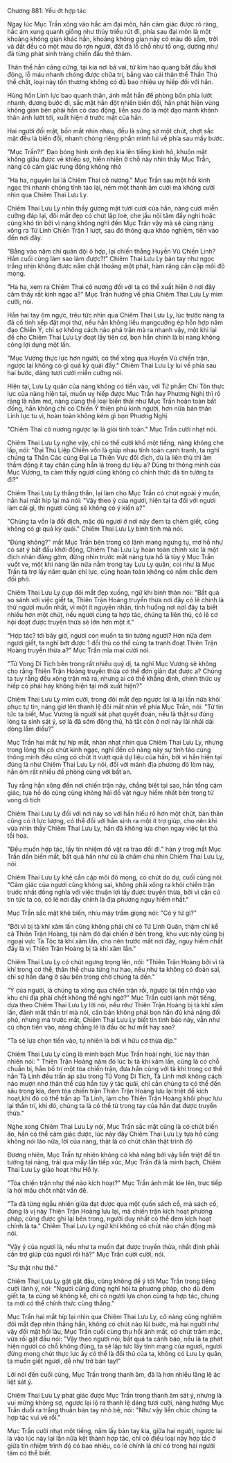 




Chương 881: Yếu ớt hợp tác


Ngay lúc Mục Trần xông vào hắc ám đại môn, hắn cảm giác được rõ ràng, hắc ám xung quanh giống như thủy triều rút đi, phía sau đại môn là một khoảng không gian khác hẳn, khoảng không gian này có màu đỏ sẫm, trời và đất đều có một màu đỏ rợn người, đất đá lỗ chỗ như tổ ong, dường như đã từng phát sinh tràng chiến đấu thê thảm.

Thân thể hắn căng cứng, tại kia nơi bả vai, tử kim hào quang bắt đầu khởi động, lỗ máu nhanh chóng được chữa trị, bằng vào cái thân thể Thần Thú thể chất, loại này tổn thương không có đủ bao nhiêu uy hiếp đối với hắn.

Hùng hồn Linh lực bao quanh thân, ánh mắt hắn đề phòng bốn phía lướt nhanh, đương bước đi, sắc mặt hắn đột nhiên biến đổi, hắn phát hiện vùng không gian bên phải hắn có dao động, liền sau đó là một đạo mảnh khảnh thân ảnh lướt tới, xuất hiện ở trước mặt của hắn.

Hai người đối mặt, bốn mắt nhìn nhau, đều là sững sờ một chút, chợt sắc mặt đều là biến đổi, nhanh chóng riêng phần mình lui về phía sau mấy bước.

"Mục Trần?!" Đạo bóng hình xinh đẹp kia lên tiếng kinh hô, khuôn mặt không giấu được vẻ khiếp sợ, hiển nhiên ở chỗ này nhìn thấy Mục Trần, nàng có cảm giác rung động không nhỏ

"Ha ha, nguyên lai là Chiêm Thai cô nương." Mục Trần sau một hồi kinh ngạc thì nhanh chóng tỉnh táo lại, ném một thanh âm cười mà không cười nhìn qua Chiêm Thai Lưu Ly.

Chiêm Thai Lưu Ly nhìn thấy gương mặt tươi cười của hắn, nàng cười miễn cưỡng đáp lại, đôi mắt đẹp có chút lập loè, che jấu nội tâm đầy nghi hoặc cùng khó tin bởi vì nàng không nghĩ đến Mục Trần vậy mà sẽ cùng nàng xông ra Tứ Linh Chiến Trận 1 lượt, sau đó thông qua khảo nghiệm, tiến vào đến nơi đây.

"Bằng vào năm chi quân đội ô hợp, lại chiến thắng Huyền Vũ Chiến Linh? Hắn cuối cùng làm sao làm được?!" Chiêm Thai Lưu Ly bàn tay như ngọc trắng nhịn không được nắm chặt thoáng một phát, hàm răng cắn cặp môi đỏ mọng.

"Ha ha, xem ra Chiêm Thai cô nương đối với ta có thể xuất hiện ở nơi đây cảm thấy rất kinh ngạc a?" Mục Trần hướng về phía Chiêm Thai Lưu Ly mỉm cười, nói.

Hắn hai tay ôm ngực, trêu tức nhìn qua Chiêm Thai Lưu Ly, lúc trước nàng ta đã cố tình xếp đặt mọi thứ, nếu hắn không liều mạngcưỡng ép hỗn hợp năm đạo Chiến Ý, chỉ sợ không cách nào phá trận mà ra nhanh vậy, một khi lại để cho Chiêm Thai Lưu Ly đoạt lấy tiên cơ, bọn hắn chính là bị nàng không công lợi dụng một lần.

"Mục Vương thực lực hơn người, có thể xông qua Huyền Vũ chiến trận, ngược lại không có gì quá kỳ quái đấy." Chiêm Thai Lưu Ly lui về phía sau hai bước, dáng tươi cười miễn cưỡng nói.

Hiện tại, Lưu Ly quân của nàng không có tiến vào, với Tứ phẩm Chí Tôn thực lực của nàng hiện tại, muốn uy hiếp được Mục Trần hay Phương Nghị thì rõ ràng là nằm mơ, nàng cùng thể loại biến thái như Mục Trần hoàn toàn bất đồng, hắn không chỉ có Chiến Ý thiên phú kinh người, hơn nữa bản thân Linh lực tu vi, hoàn toàn không kém gì bọn Phương Nghị.

"Chiêm Thai cô nương ngược lại là giỏi tính toán." Mục Trần cười nhạt nói.

Chiêm Thai Lưu Ly nghe vậy, chỉ có thể cười khổ một tiếng, nàng không che lấp, nói: "Đại Thú Liệp Chiến vốn là giúp nhau tính toán cạnh tranh, ta nghĩ chúng ta Thần Các cùng Đại La Thiên Vực đối địch, dù là liên thủ thì âm thầm động ít tay chân cũng hẳn là trong dự liệu a? Dùng trí thông minh của Mục Vương, ta cảm thấy ngươi cũng không có chính thức đã tin tưởng ta đi?"

Chiêm Thai Lưu Ly thẳng thắn, lại làm cho Mục Trần có chút ngoài ý muốn, hắn hai mắt híp lại mà nói: "Vậy theo ý của ngươi, hiện tại ta đối với ngươi làm cái gì, thì ngươi cũng sẽ không có ý kiến a?"

"Chúng ta vốn là đối địch, mặc dù ngươi ở nơi này đem ta chém giết, cũng không có gì quá kỳ quái." Chiêm Thai Lưu Ly bình tĩnh mà nói.

"Đúng không?" mắt Mục Trần bên trong có lãnh mang ngưng tụ, mơ hồ như có sát ý bắt đầu khởi động, Chiêm Thai Lưu Ly hoàn toàn chính xác là một địch nhân đáng gờm, đừng nhìn trước mắt nàng tựa hồ là tùy ý Mục Trần vuốt ve, một khi nàng lần nữa nắm trong tay Lưu Ly quân, coi như là Mục Trần tá trợ lấy năm quân chi lực, cũng hoàn toàn không có nắm chắc đem đối phó.

Chiêm Thai Lưu Ly cụp đôi mắt đẹp xuống, ngữ khí bình thản nói: "Bất quá so sánh với việc giết ta, Thiên Trận Hoàng truyền thừa nơi đây có lẽ chính là thứ ngươi muốn nhất, vì một ít nguyên nhân, tình huống nơi nơi đây ta biết nhiều hơn một chút, nếu ngươi cùng ta hợp tác, chúng ta liên thủ, có lẽ cơ hội đoạt được truyền thừa sẽ lớn hơn một ít."

"Hợp tác? tới bây giờ, ngươi còn muốn ta tin tưởng ngươi? Hơn nữa đem ngươi giết, ta nghĩ bớt được 1 đối thủ có thể cùng ta tranh đoạt Thiên Trận Hoàng truyền thừa a?" Mục Trần mỉa mai cười nói.

"Tử Vong Di Tích bên trong rất nhiều quỷ dị, ta nghĩ Mục Vương sẽ không cho rằng Thiên Trận Hoàng truyền thừa có thể đơn giản đạt được a? Chúng ta tuy rằng đều xông trận mà ra, nhưng ai có thể khẳng định, chính thức uy hiếp có phải hay không hiện tại mới xuất hiện?"

Chiêm Thai Lưu Ly mỉm cười, trong đôi mắt đẹp ngược lại là lại lần nữa khôi phục tự tin, nàng giơ lên thanh lệ đôi mắt nhìn về phía Mục Trần, nói: "Từ tin tức ta biết, Mục Vương là người sát phạt quyết đoán, nếu là thật sự đúng lòng ta sinh sát ý, sợ là đã sớm động thủ, hà tất còn ở nơi này lải nhải dài dòng lắm điều?"

Mục Trần hai mắt hư híp mắt, nhàn nhạt nhìn qua Chiêm Thai Lưu Ly, nhưng trong lòng thì có chút kinh ngạc, nghĩ đến cô nàng này sự tỉnh táo cùng thông minh đều cũng có chút ít vượt quá dự liệu của hắn, bởi vì hắn hiện tại đúng là như Chiêm Thai Lưu Ly nói, đối với mảnh địa phương đỏ lòm này, hắn ôm rất nhiều đề phòng cùng với bất an.

Tuy rằng hắn xông đến nơi chiến trận này, chẳng biết tại sao, hắn tổng cảm giác, tựa hồ đó cũng cũng không hải đồ vật nguy hiểm nhất bên trong tử vong di tích

Chiêm Thai Lưu Ly đối với nơi này so với hắn hiểu rõ hơn một chút, bản thân cũng có ít lực lượng, có thể đối với hắn sinh ra một ít trợ giúp, cho nên khi vừa nhìn thấy Chiêm Thai Lưu Ly, hắn đã không lựa chọn ngay việc lạt thủ tồi hoa.

"Đều muốn hợp tác, lấy tín nhiệm đồ vật ra trao đổi đi." hàn ý trog mắt Mục Trần dần biến mất, bất quá hắn như cũ là chăm chú nhìn Chiêm Thai Lưu Ly, nói.

Chiêm Thai Lưu Ly khẽ cắn cặp môi đỏ mọng, có chút do dự, cuối cùng nói: "Cảm giác của ngươi cũng không sai, không phải xông ra khỏi chiến trận trước nhất đồng nghĩa với việc thuận lợi lấy được truyền thừa, bởi vì căn cứ tin tức ta có, có lẽ nơi đây chính là địa phương nguy hiểm nhất."

Mục Trần sắc mặt khẽ biến, nhíu mày trầm giọng nói: "Có ý tứ gì?"

"Bởi vì bị tà khí xâm lấn cũng không phải chỉ có Tứ Linh Quân, thậm chí kể cả Thiên Trận Hoàng, tại năm đó đại chiến ở bên trong, khu vực này cũng bị ngoại vực Tà Tộc tà khí xâm lấn, cho nên trước mắt nơi đây, nguy hiểm nhất đấy là vị Thiên Trận Hoàng bị tà khí xâm lấn."

Chiêm Thai Lưu Ly có chút ngưng trọng lên, nói: "Thiên Trận Hoàng bởi vì tà khí trong cơ thể, thân thể chưa từng hư hao, nếu như ta không có đoán sai, chỉ sợ hắn đang ở sâu bên trong chờ chúng ta đến."

"Ý của ngươi, là chúng ta xông qua chiến trận rồi, ngược lại tiến nhập vào khu chi địa phải chết không thể nghi ngờ?" Mục Trần cười lạnh một tiếng, dựa theo Chiêm Thai Lưu Ly lời nói, nếu như Thiên Trận Hoàng bị tà khí xâm lấn, đánh mất thần trí mà nói, căn bản không phải bọn hắn đủ khả năng đối phó, nhưng mà trước mắt, Chiêm Thai Lưu Ly biết tin tình báo này, vẫn như cũ chọn tiến vào, nàng chẳng lẽ là đầu óc hư mất hay sao?

"Ta sẽ lựa chọn tiến vào, tự nhiên là bởi vì hữu cơ thừa dịp."

Chiêm Thai Lưu Ly cũng là minh bạch Mục Trần hoài nghi, lúc này thản nhiên nói: " Thiên Trận Hoàng năm đó lúc bị tà khí xâm lấn, cũng là có chỗ chuẩn bị, hắn bố trí một tòa chiến trận, đưa hắn cùng với tà khí trong cơ thể hắn Tà Linh đều trấn áp sâu trong Tử Vong Di Tích, Tà Linh mới không cách nào mượn nhờ thân thể của hắn tùy ý tác quái, chỉ cần chúng ta có thể đến sâu trong kia, đem tòa chiến trận Thiên Trận Hoàng lưu lại triệt để kích hoạt,khi đó có thể trấn áp Tà Linh, làm cho Thiên Trận Hoàng khôi phục lưu lại thần trí, khi đó, chúng ta là có thể từ trong tay của hắn đạt được truyền thừa."

Nghe xong Chiêm Thai Lưu Ly nói, Mục Trần sắc mặt cũng là có chút biến ảo, hắn có thể cảm giác được, lúc này đây Chiêm Thai Lưu Ly tựa hồ cũng không nói láo nữa, lời của nàng, thật là có chút chân thật trình độ

Đương nhiên, Mục Trần tự nhiên không có khả năng bởi vậy liền triệt để tin tưởng tại nàng, trải qua mấy lần tiếp xúc, Mục Trần đã là minh bạch, Chiêm Thai Lưu Ly giảo hoạt như Hồ ly.

"Tòa chiến trận như thế nào kích hoạt?" Mục Trần ánh mắt lóe lên, trực tiếp là hỏi mấu chốt nhất vấn đề.

"Ta đã từng ngẫu nhiên giữa đạt được qua một cuốn sách cổ, mà sách cổ, đúng là vị này Thiên Trận Hoàng lưu lại, mà chiến trận kích hoạt phương pháp, cũng được ghi lại bên trong, người duy nhất có thể đem kích hoạt chính là ta." Chiêm Thai Lưu Ly ngữ khí không có chút nào chấn động mà nói.

"Vậy ý của ngươi là, nếu như ta muốn đạt được truyền thừa, nhất định phải cần trợ giúp của ngươi rồi hả?" Mục Trần cười cười, nói.

"Sự thật như thế."

Chiêm Thai Lưu Ly gật gật đầu, cũng không để ý tới Mục Trần trong tiếng cười lãnh ý, nói: "Ngươi cũng đừng nghĩ hỏi ta phương pháp, cho dù đem giết ta, ta cũng sẽ không kể, chỉ có ngươi lựa chọn cùng ta hợp tác, chúng ta mới có thể chính thức cùng thắng."

Mục Trần hai mắt híp lại nhìn qua Chiêm Thai Lưu Ly, cô nàng cũng nghiêm đôi mắt đẹp nhìn thẳng hắn, không có chút nào lùi bước, mà hai người như vậy đối mặt hồi lâu, Mục Trần cuối cùng thu hồi ánh mắt, có chút trầm mặc, vừa rồi gật đầu nói: "Vậy theo ngươi nói, bất quá ta cảnh báo, nếu là ta phát hiện ngươi có chỗ không đúng, ta sẽ lập tức lấy tính mạng của ngươi, ngươi đừng mong chút thực lực ấy có thể là đối thủ của ta, không có Lưu Ly quân, ta muốn giết ngươi, dễ như trở bàn tay!"

Lời nói đến cuối cùng, Mục Trần trong thanh âm, đã là hơn nhiều lăng lệ ác liệt sát ý.

Chiêm Thai Lưu Ly phát giác được Mục Trần trong thanh âm sát ý, nhưng là vui mừng không sợ, ngược lại lộ ra thanh lệ dáng tươi cười, nàng hướng Mục Trần duỗi ra trắng thuần bàn tay nhỏ bé, nói: "Như vậy liền chúc chúng ta hợp tác vui vẻ rồi."

Mục Trần cười nhạt một tiếng, nắm lấy bàn tay kia, giữa hai người, ngược lại là vào lúc này lại lần nữa kết thành hợp tác, chỉ có điều loại này hợp tác ở giữa tín nhiệm trình độ có bao nhiêu, có lẽ chính là chỉ có trong hai người tâm có thể biết.




